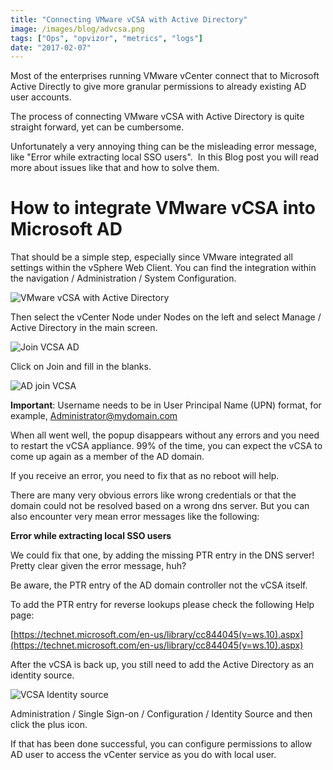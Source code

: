 ```yaml
---
title: "Connecting VMware vCSA with Active Directory"
image: /images/blog/advcsa.png
tags: ["Ops", "opvizor", "metrics", "logs"]
date: "2017-02-07"
---
```


Most of the enterprises running VMware vCenter connect that to Microsoft Active Directly to give more granular permissions to already existing AD user accounts.

The process of connecting VMware vCSA with Active Directory is quite straight forward, yet can be cumbersome.

Unfortunately a very annoying thing can be the misleading error message, like "Error while extracting local SSO users".  In this Blog post you will read more about issues like that and how to solve them.

# How to integrate VMware vCSA into Microsoft AD

That should be a simple step, especially since VMware integrated all settings within the vSphere Web Client. You can find the integration within the navigation / Administration / System Configuration.

![VMware vCSA with Active Directory](/images/blog/advcsa.png)

Then select the vCenter Node under Nodes on the left and select Manage / Active Directory in the main screen.

![Join VCSA AD](/images/blog/advcsajoin.png)

Click on Join and fill in the blanks.

![AD join VCSA](/images/blog/advcsajoin2.png)

**Important**: Username needs to be in User Principal Name (UPN) format, for example, Administrator@mydomain.com

When all went well, the popup disappears without any errors and you need to restart the vCSA appliance. 99% of the time, you can expect the vCSA to come up again as a member of the AD domain.

If you receive an error, you need to fix that as no reboot will help.

There are many very obvious errors like wrong credentials or that the domain could not be resolved based on a wrong dns server. But you can also encounter very mean error messages like the following: 

**Error while extracting local SSO users**

We could fix that one, by adding the missing PTR entry in the DNS server! Pretty clear given the error message, huh?

Be aware, the PTR entry of the AD domain controller not the vCSA itself.

To add the PTR entry for reverse lookups please check the following Help page: 

[https://technet.microsoft.com/en-us/library/cc844045(v=ws.10).aspx](https://technet.microsoft.com/en-us/library/cc844045(v=ws.10).aspx)

After the vCSA is back up, you still need to add the Active Directory as an identity source.

![VCSA Identity source](/images/blog/identity.png)

Administration / Single Sign-on / Configuration / Identity Source and then click the plus icon.

If that has been done successful, you can configure permissions to allow AD user to access the vCenter service as you do with local user.
